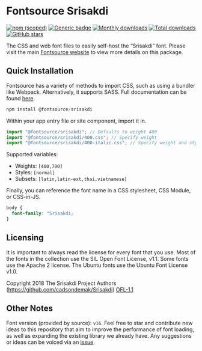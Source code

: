 # Fontsource Srisakdi

[![npm (scoped)](https://img.shields.io/npm/v/@fontsource/srisakdi?color=brightgreen)](https://www.npmjs.com/package/@fontsource/srisakdi) [![Generic badge](https://img.shields.io/badge/fontsource-passing-brightgreen)](https://github.com/fontsource/fontsource) [![Monthly downloads](https://badgen.net/npm/dm/@fontsource/srisakdi)](https://github.com/fontsource/fontsource) [![Total downloads](https://badgen.net/npm/dt/@fontsource/srisakdi)](https://github.com/fontsource/fontsource) [![GitHub stars](https://img.shields.io/github/stars/fontsource/fontsource.svg?style=social&label=Star)](https://github.com/fontsource/fontsource/stargazers)

The CSS and web font files to easily self-host the “Srisakdi” font. Please visit the main [Fontsource website](https://fontsource.org/fonts/srisakdi) to view more details on this package.

## Quick Installation

Fontsource has a variety of methods to import CSS, such as using a bundler like Webpack. Alternatively, it supports SASS. Full documentation can be found [here](https://fontsource.org/docs/getting-started/introduction).

```javascript
npm install @fontsource/srisakdi
```

Within your app entry file or site component, import it in.

```javascript
import "@fontsource/srisakdi"; // Defaults to weight 400
import "@fontsource/srisakdi/400.css"; // Specify weight
import "@fontsource/srisakdi/400-italic.css"; // Specify weight and style

```

Supported variables:
- Weights: `[400,700]`
- Styles: `[normal]`
- Subsets: `[latin,latin-ext,thai,vietnamese]`

Finally, you can reference the font name in a CSS stylesheet, CSS Module, or CSS-in-JS.

```css
body {
  font-family: "Srisakdi;
}
```

## Licensing
It is important to always read the license for every font that you use.
Most of the fonts in the collection use the SIL Open Font License, v1.1. Some fonts use the Apache 2 license. The Ubuntu fonts use the Ubuntu Font License v1.0.

Copyright 2018 The Srisakdi Project Authors (https://github.com/cadsondemak/Srisakdi)
[OFL-1.1](http://scripts.sil.org/OFL)

## Other Notes
Font version (provided by source): `v16`.
Feel free to star and contribute new ideas to this repository that aim to improve the performance of font loading, as well as expanding the existing library we already have. Any suggestions or ideas can be voiced via an [issue](https://github.com/fontsource/fontsource/issues).